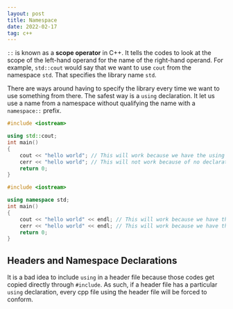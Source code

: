 ```yaml
---
layout: post
title: Namespace
date: 2022-02-17
tag: c++
---
```


`::` is known as a **scope operator** in C++.
It tells the codes to look at the scope of the left-hand operand for the name of the right-hand operand. For example, `std::cout` would say that we want to use `cout` from the namespace `std`. That specifies the library name `std`.

There are ways around having to specify the library every time we want to use something from there. The safest way is a `using` declaration. It let us use a name from a namespace without qualifying the name with a `namespace::` prefix.

```cpp
#include <iostream>

using std::cout;
int main()
{
    cout << "hello world"; // This will work because we have the using declaration
    cerr << "hello world"; // This will not work because of no declaration
    return 0;
}
```

```cpp
#include <iostream>

using namespace std;
int main()
{
    cout << "hello world" << endl; // This will work because we have the using declaration
    cerr << "hello world" << endl; // This will work because we have the using declaration
    return 0;
}
```

## Headers and Namespace Declarations
It is a bad idea to include `using` in a header file because those codes get copied directly through `#include`. As such, if a header file has a particular `using` declaration, every cpp file using the header file will be forced to conform.

